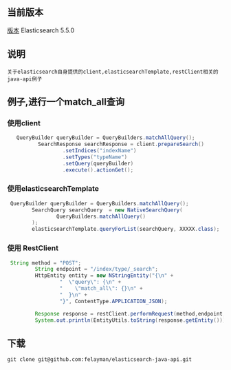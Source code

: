 

## 当前版本

 [版本](https://github.com/elasticsearch-cn/elasticsearch-definitive-guide) Elasticsearch 5.5.0

## 说明

    关于elasticsearch自身提供的client,elasticsearchTemplate,restClient相关的java-api例子

## 例子,进行一个match_all查询

###  使用client

~~~java
   QueryBuilder queryBuilder = QueryBuilders.matchAllQuery();
          SearchResponse searchResponse = client.prepareSearch()
                  .setIndices("indexName")
                  .setTypes("typeName")
                  .setQuery(queryBuilder)
                  .execute().actionGet();
~~~

### 使用elasticsearchTemplate

~~~java
 QueryBuilder queryBuilder = QueryBuilders.matchAllQuery();
        SearchQuery searchQuery  = new NativeSearchQuery(
                QueryBuilders.matchAllQuery()
        );
        elasticsearchTemplate.queryForList(searchQuery, XXXXX.class);
~~~

###  使用 RestClient

~~~java
 String method = "POST";
         String endpoint = "/index/type/_search";
         HttpEntity entity = new NStringEntity("{\n" +
                 "  \"query\": {\n" +
                 "    \"match_all\": {}\n" +
                 "  }\n" +
                 "}", ContentType.APPLICATION_JSON);

         Response response = restClient.performRequest(method,endpoint,Collections.<String, String>emptyMap(),entity);
         System.out.println(EntityUtils.toString(response.getEntity()));
~~~

## 下载

    git clone git@github.com:felayman/elasticsearch-java-api.git



